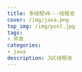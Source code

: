 ```yaml
---
title: 多线程Ⅶ---线程池
cover: /img/java.png
top_img: /img/post.jpg
tags:
- 并发
categories:
- java
description: JUC线程池
---
```

